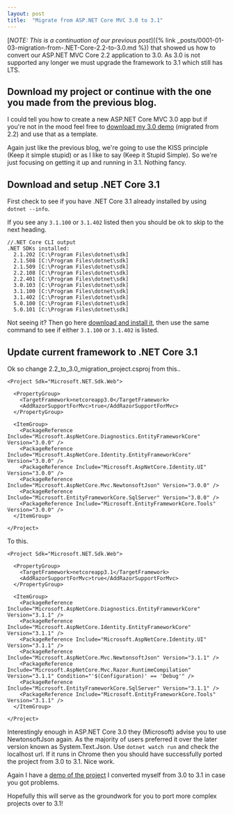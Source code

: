 ```yaml
---
layout: post
title:  "Migrate from ASP.NET Core MVC 3.0 to 3.1"
---
```


[_NOTE: This is a continuation of our previous post_]({% link _posts/0001-01-03-migration-from-.NET-Core-2.2-to-3.0.md  %}) that showed us how to convert our ASP.NET MVC Core 2.2 application to 3.0. As 3.0 is not supported any longer we must upgrade the framework to 3.1 which still has LTS.

## Download my project or continue with the one you made from the previous blog. ##

I could tell you how to create a new ASP.NET Core MVC 3.0 app but if you're not in the mood feel free to [download my 3.0 demo](https://github.com/LayersOfAbstraction/2.2_to_3.0_migration_project) (migrated from 2.2) and use that as a template.

Again just like the previous blog, we're going to use the KISS principle (Keep it simple stupid) or as I like to say (Keep it Stupid Simple). So we're just focusing on getting it up and running in 3.1. Nothing fancy.

## Download and setup .NET Core 3.1 ##

First check to see if you have .NET Core 3.1 already installed by using `dotnet --info`.


If you see any `3.1.100` or `3.1.402` listed then you should be ok to skip to the next heading.


```
//.NET Core CLI output
.NET SDKs installed:
  2.1.202 [C:\Program Files\dotnet\sdk]
  2.1.508 [C:\Program Files\dotnet\sdk]
  2.1.509 [C:\Program Files\dotnet\sdk]
  2.2.108 [C:\Program Files\dotnet\sdk]
  2.2.401 [C:\Program Files\dotnet\sdk]
  3.0.103 [C:\Program Files\dotnet\sdk]
  3.1.100 [C:\Program Files\dotnet\sdk]
  3.1.402 [C:\Program Files\dotnet\sdk]
  5.0.100 [C:\Program Files\dotnet\sdk]
  5.0.101 [C:\Program Files\dotnet\sdk]
```

Not seeing it? Then go here [download and install it](https://dotnet.microsoft.com/download), then use the same command to see if either `3.1.100` or `3.1.402` is listed.

## Update current framework to .NET Core 3.1 ##

Ok so change 2.2_to_3.0_migration_project.csproj from this..

```
<Project Sdk="Microsoft.NET.Sdk.Web">

  <PropertyGroup>
    <TargetFramework>netcoreapp3.0</TargetFramework>
    <AddRazorSupportForMvc>true</AddRazorSupportForMvc>
  </PropertyGroup>

  <ItemGroup>
    <PackageReference Include="Microsoft.AspNetCore.Diagnostics.EntityFrameworkCore" Version="3.0.0" />
    <PackageReference Include="Microsoft.AspNetCore.Identity.EntityFrameworkCore" Version="3.0.0" />
    <PackageReference Include="Microsoft.AspNetCore.Identity.UI" Version="3.0.0" />
    <PackageReference Include="Microsoft.AspNetCore.Mvc.NewtonsoftJson" Version="3.0.0" />
    <PackageReference Include="Microsoft.EntityFrameworkCore.SqlServer" Version="3.0.0" />
    <PackageReference Include="Microsoft.EntityFrameworkCore.Tools" Version="3.0.0" />
  </ItemGroup>

</Project>
```
To this.

```
<Project Sdk="Microsoft.NET.Sdk.Web">

  <PropertyGroup>
    <TargetFramework>netcoreapp3.1</TargetFramework>
    <AddRazorSupportForMvc>true</AddRazorSupportForMvc>
  </PropertyGroup>

  <ItemGroup>
    <PackageReference Include="Microsoft.AspNetCore.Diagnostics.EntityFrameworkCore" Version="3.1.1" />
    <PackageReference Include="Microsoft.AspNetCore.Identity.EntityFrameworkCore" Version="3.1.1" />
    <PackageReference Include="Microsoft.AspNetCore.Identity.UI" Version="3.1.1" />
    <PackageReference Include="Microsoft.AspNetCore.Mvc.NewtonsoftJson" Version="3.1.1" />
    <PackageReference Include="Microsoft.AspNetCore.Mvc.Razor.RuntimeCompilation" Version="3.1.1" Condition="'$(Configuration)' == 'Debug'" />
    <PackageReference Include="Microsoft.EntityFrameworkCore.SqlServer" Version="3.1.1" />
    <PackageReference Include="Microsoft.EntityFrameworkCore.Tools" Version="3.1.1" />
  </ItemGroup>

</Project>
```

Interestingly enough in ASP.NET Core 3.0 they (Microsoft) advise you to use NewtonsoftJson again. As the majority of users preferred it over the later version known as System.Text.Json. Use `dotnet watch run` and check the localhost url. If it runs in Chrome then you should have successfully ported the project from 3.0 to 3.1. Nice work.

Again I have a [demo of the project](https://github.com/LayersOfAbstraction/3.0_to_3.1_migration_project) I converted myself from 3.0 to 3.1 in case you got problems. 

Hopefully this will serve as the groundwork for you to port more complex projects over to 3.1!